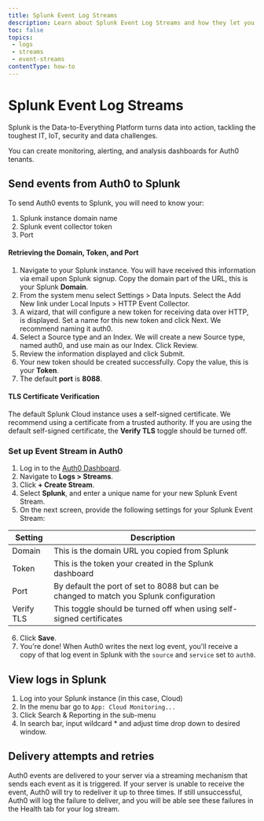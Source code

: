 ```yaml
---
title: Splunk Event Log Streams
description: Learn about Splunk Event Log Streams and how they let you export your events in near real-time to Splunk.
toc: false
topics:
 - logs
 - streams
 - event-streams
contentType: how-to
---
```


# Splunk Event Log Streams

Splunk is the Data-to-Everything Platform turns data into action, tackling the toughest IT, IoT, security and data challenges.

You can create monitoring, alerting, and analysis dashboards for Auth0 tenants.


## Send events from Auth0 to Splunk

To send Auth0 events to Splunk, you will need to know your:

1. Splunk instance domain name
2. Splunk event collector token
3. Port


#### Retrieving the Domain, Token, and Port

  1. Navigate to your Splunk instance. You will have received this information via email upon Splunk signup. Copy the domain part of the URL, this is your Splunk **Domain**.
  2. From the system menu select Settings > Data Inputs. Select the Add New link under Local Inputs > HTTP Event Collector.
  3. A wizard, that will configure a new token for receiving data over HTTP, is displayed. Set a name for this new token and click Next. We recommend naming it auth0.
  4. Select a Source type and an Index. We will create a new Source type, named auth0, and use main as our Index. Click Review.
  5. Review the information displayed and click Submit.
  6. Your new token should be created successfully. Copy the value, this is your **Token**.
  7. The default **port** is **8088**.

#### TLS Certificate Verification

The default Splunk Cloud instance uses a self-signed certificate. We recommend using a certificate from a trusted authority. If you are using the default self-signed certificate, the **Verify TLS** toggle should be turned off.

### Set up Event Stream in Auth0

1. Log in to the [Auth0 Dashboard](${manage_url}).
2. Navigate to **Logs > Streams**.
3. Click **+ Create Stream**.
4. Select **Splunk**, and enter a unique name for your new Splunk Event Stream.
5. On the next screen, provide the following settings for your Splunk Event Stream:

| Setting | Description |
|---------|-------------|
| Domain | This is the domain URL you copied from Splunk |
| Token  | This is the token your created in the Splunk dashboard |
| Port  | By default the port of set to 8088 but can be changed to match you Splunk configuration |
| Verify TLS  | This toggle should be turned off when using self-signed certificates |


6. Click **Save**.
7. You're done! When Auth0 writes the next log event, you'll receive a copy of that log event in Splunk with the `source` and `service` set to `auth0`.

## View logs in Splunk

1. Log into your Splunk instance (in this case, Cloud)
2. In the menu bar go to `App: Cloud Monitoring...`
3. Click Search & Reporting in the sub-menu
4. In search bar, input wildcard * and adjust time drop down to desired window.

## Delivery attempts and retries

Auth0 events are delivered to your server via a streaming mechanism that sends each event as it is triggered. If your server is unable to receive the event, Auth0 will try to redeliver it up to three times. If still unsuccessful, Auth0 will log the failure to deliver, and you will be able see these failures in the Health tab for your log stream.
